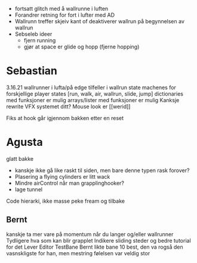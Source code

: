- fortsatt glitch med å wallrunne i luften
- Forandrer retning for fort i lufter med AD
- Wallrunn treffer skjeiv kant of deaktiverer wallrun på begynnelsen av wallrun
- Sebseleb ideer
	- fjern running
	- gjør at space er glide og hopp (fjerne hopping)

# Sebastian
3.16.21
wallrunner i lufta/på edge tilfeller i wallrun
state machenes for forskjellige player states [run, walk, air, wallrun, slide, jump]
dictionaries med funksjoner er mulig
arrays/lister med funksjoner er mulig
	Kanksje rewrite VFX systemet ditt?
Mouse look er [[werid]]

Fiks at hook går igjennom bakken etter en reset

# Agusta
glatt bakke
- kanskje ikke gå like raskt til siden, men bare denne typen rask forover?
- Plasering a flying cylinders er litt wack
- Mindre airControl når man grapplinghooker?
- lage tunnel

Code hierarki, ikke masse peke fream og tilbake

## Bernt
kanskje ta mer vare på momentum når du langer og/eller wallrunner
Tydligere hva som kan blir grapplet
Indikere sliding steder og bedre tutorial for det
Lever Editor
TestBane
Bernt likte bane 10 best, den va rogså den vasnskligste for han, men mestring følelsen var veldig stor
